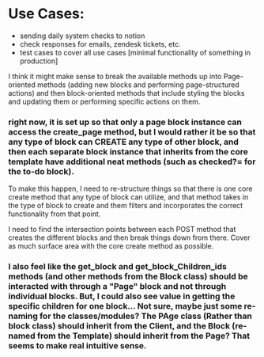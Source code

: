 # Use Cases:
- sending daily system checks to notion
- check responses for emails, zendesk tickets, etc.
- test cases to cover all use cases [minimal functionality of something in production]

I think it might make sense to break the available methods up into Page-oriented methods (adding new blocks and performing page-structured actions) and then block-oriented methods that include styling the blocks and updating them or performing specific actions on them.

### right now, it is set up so that only a page block instance can access the create_page method, but I would rather it be so that any type of block can CREATE any type of other block, and then each separate block instance that inherits from the core template have additional neat methods (such as checked?= for the to-do block).
To make this happen, I need to re-structure things so that there is one core create method that any type of block can utilize, and that method takes in the type of block to create and them filters and incorporates the correct functionality from that point.

I need to find the intersection points between each POST method that creates the different blocks and then break things down from there. Cover as much surface area with the core create method as possible.

### I also feel like the get_block and get_block_Children_ids methods (and other methods from the Block class) should be interacted with through a "Page" block and not through individual blocks. But, I could also see value in getting the specific children for one block... Not sure, maybe just some re-naming for the classes/modules? The PAge class (Rather than block class) should inherit from the Client, and the Block (re-named from the Template) should inherit from the Page? That seems to make real intuitive sense.